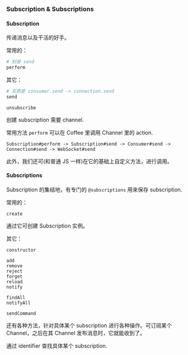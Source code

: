 ### Subscription & Subscriptions

#### Subscription

传递消息以及干活的好手。

常用的：

```ruby
# 封装 send
perform
```

其它：

```ruby
# 实质是 consumer.send -> connection.send
send
```

```
unsubscribe
```

创建 subscription 需要 channel.

常用方法 `perform` 可以在 Coffee 里调用 Channel 里的 action.

```
Subscription#perform -> Subscription#send -> Consumer#send -> Connection#send -> WebSocket#send
```

此外，我们还可(和普通 JS 一样)在它的基础上自定义方法，进行调用。

#### Subscriptions

Subscription 的集结地，有专门的 `@subscriptions` 用来保存 subscription.

常用的：

```
create
```

通过它可创建 Subscription 实例。

其它：

```
constructor

add
remove
reject
forget
reload
notify

findAll
notifyAll

sendCommand
```

还有各种方法，针对具体某个 subscription 进行各种操作。可订阅某个 Channel，之后在其 Channel 发布消息时，它就能收到了。

通过 identifier 查找具体某个 subscription.

